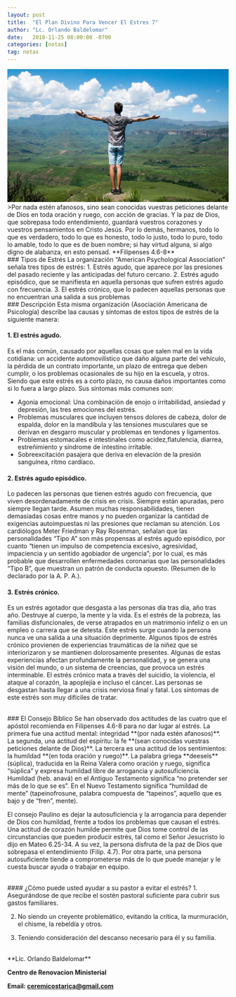 ```yaml
---
layout: post
title:  "El Plan Divino Para Vencer El Estres 7"
author: "Lc. Orlando Baldelomar"
date:   2018-11-25 08:00:00 -0700
categories: [notas]
tag: notas
---
```

<img src="/assets/img/stress.jpeg" class="img-fluid" alt="Responsive image">

<br>
>Por nada estén afanosos, sino sean conocidas vuestras peticiones delante de Dios en toda oración y ruego, con acción de gracias. Y la paz de Dios, que sobrepasa todo entendimiento, guardará  vuestros corazones y vuestros pensamientos en Cristo Jesús. Por lo demás, hermanos, todo lo que es verdadero, todo lo que es honesto, todo lo justo, todo lo puro, todo lo amable, todo lo que es de buen nombre; si hay virtud alguna, si algo digno de alabanza, en esto pensad.
**Filipenses 4.6-8**


<br>
### Tipos de Estrés
La organización “American Psychological Association”  señala tres tipos de estrés:  
1. Estrés agudo, que aparece por las presiones del pasado reciente y las anticipadas del futuro cercano.  
2. Estrés agudo episódico, que se manifiesta en aquella personas que sufren estrés agudo con frecuencia.   
3. El estrés crónico, que lo padecen aquellas personas que no encuentran una salida a sus problemas 

<br>
### Descripción
Esta misma organización (Asociación Americana de Psicología) describe laa causas y síntomas de estos tipos de estrés de la siguiente manera:

#### 1. El estrés agudo.
Es el más común, causado por aquellas cosas que salen mal en la vida cotidiana:  un accidente automovilístico que daño alguna parte del vehículo, la pérdida de un contrato importante, un plazo de entrega que deben cumplir, o los problemas ocasionales de su hijo en la escuela, y otros.
Siendo que este estrés es a corto plazo, no causa daños importantes como si lo fuera a largo plazo.  Sus síntomas más comunes son:
- Agonía emocional: Una combinación de enojo o irritabilidad, ansiedad y depresión, las tres emociones del estrés.
- Problemas musculares que incluyen tensos dolores de cabeza, dolor de espalda, dolor en la mandíbula y las tensiones musculares que se derivan en desgarro muscular y problemas en tendones y ligamentos.
- Problemas estomacales e intestinales como acidez,flatulencia, diarrea, estreñimiento y síndrome de intestino irritable.
- Sobreexcitación pasajera que deriva en elevación de la presión sanguínea, ritmo cardíaco. 


#### 2. Estrés agudo episódico.
Lo padecen las personas que tienen estrés agudo con frecuencia, que viven desordenadamente de crisis en crisis.  Siempre están apuradas, pero siempre llegan tarde.   Asumen muchas responsabilidades, tienen demasiadas cosas entre manos y no pueden organizar la cantidad de exigencias autoimpuestas ni las presiones que reclaman su atención.
Los cardiólogos Meter Friedman y Ray Rosenman, señalan que las personalidades “Tipo A” son más propensas al estrés agudo episódico, por cuanto “tienen un impulso de competencia excesivo, agresividad, impaciencia y un sentido agobiador de urgencia”; por lo cual, es más probable que desarrollen  enfermedades coronarias que las personalidades “Tipo B”, que muestran un patrón de conducta opuesto.  (Resumen de lo declarado por la A. P. A.).

#### 3. Estrés crónico.
Es un estrés agotador que desgasta a las personas día tras día, año tras año. Destruye al cuerpo, la mente y la vida. Es el estrés de la pobreza, las familias disfuncionales, de verse atrapados en un matrimonio infeliz o en un empleo o carrera que se detesta.  Este estrés surge cuando la persona  nunca ve una salida a una situación deprimente.
Algunos tipos de estrés crónico provienen de experiencias traumáticas  de la niñez que se interiorizaron y se mantienen dolorosamente presentes.   Algunas de estas experiencias afectan profundamente la personalidad, y se genera una visión del mundo, o un sistema de creencias, que provoca un estrés interminable.
El estrés crónico mata a través del suicidio, la violencia, el ataque al corazón, la apoplejía e incluso el cáncer.  Las personas se desgastan hasta llegar a una crisis nerviosa final y fatal.   Los síntomas de este estrés son muy difíciles de tratar.


<br>
### El Consejo Bíblico
Se han observado dos actitudes de las cuatro que el apóstol recomienda en Filipenses 4.6-8 para no dar lugar al estrés.  La primera fue una actitud mental: integridad **(por nada estén afanosos)**.  La segunda, una actitud del espíritu: la fe  **(sean conocidas vuestras peticiones delante de Dios)**.  La tercera es una actitud de los sentimientos: la humildad **(en toda oración y ruego)**.
La palabra griega **deeseis** (súplica), traducida en la Reina Valera como oración y ruego, significa “súplica” y expresa humildad libre de arrogancia y autosuficiencia.  Humildad (heb. anavá) en el Antiguo Testamento significa “no pretender ser más de lo que se es”.  En el Nuevo Testamento significa “humildad de mente” (tapeinofrosune, palabra compuesta  de “tapeinos”, aquello que es bajo y de “fren”, mente).

El consejo Paulino es dejar la autosuficiencia y la arrogancia para depender de Dios con humildad, frente a todos los problemas que causan el estrés.  Una actitud de corazón humilde permite que Dios tome control de las circunstancias que pueden producir estrés, tal como el Señor Jesucristo lo dijo en Mateo 6.25-34.  A su vez, la persona disfruta de la paz de Dios que sobrepasa el entendimiento (Filip. 4.7).   Por otra parte, una persona autosuficiente tiende a comprometerse más de lo que puede manejar y le cuesta buscar ayuda o trabajar en equipo.




<br>
#### ¿Cómo puede usted ayudar a su pastor a evitar el estrés?
1. Asegurándose de que recibe el sostén pastoral suficiente para   cubrir sus gastos familiares.

2. No siendo un creyente problemático, evitando la crítica, la murmuración, el chisme, la rebeldía y otros.

3. Teniendo consideración del descanso necesario para él y su familia.


<br>
**Lic. Orlando Baldelomar**

**Centro de Renovacion Ministerial**

**Email: ceremicostarica@gmail.com**
